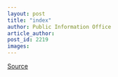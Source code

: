 ```yaml
---
layout: post
title: "index"
author: Public Information Office
article_author: 
post_id: 2219
images:
---
```



<p><a href="http://www1.ucsc.edu/currents/00-01/03-26/index.html" title="Permalink to index">Source</a></p>
